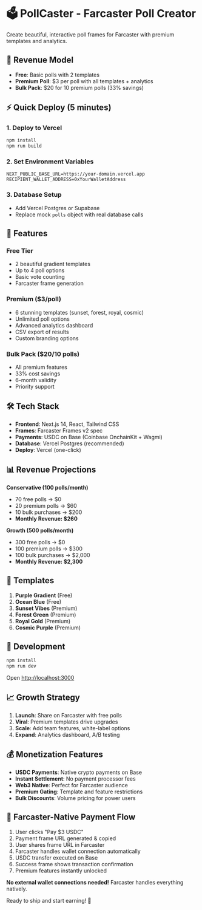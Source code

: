 # 🗳️ PollCaster - Farcaster Poll Creator

Create beautiful, interactive poll frames for Farcaster with premium templates and analytics.

## 🚀 Revenue Model

- **Free**: Basic polls with 2 templates
- **Premium Poll**: $3 per poll with all templates + analytics
- **Bulk Pack**: $20 for 10 premium polls (33% savings)

## ⚡ Quick Deploy (5 minutes)

### 1. Deploy to Vercel
```bash
npm install
npm run build
```

### 2. Set Environment Variables
```
NEXT_PUBLIC_BASE_URL=https://your-domain.vercel.app
RECIPIENT_WALLET_ADDRESS=0xYourWalletAddress
```

### 3. Database Setup
- Add Vercel Postgres or Supabase
- Replace mock `polls` object with real database calls

## 🎯 Features

### Free Tier
- 2 beautiful gradient templates
- Up to 4 poll options
- Basic vote counting
- Farcaster frame generation

### Premium ($3/poll)
- 6 stunning templates (sunset, forest, royal, cosmic)
- Unlimited poll options
- Advanced analytics dashboard
- CSV export of results
- Custom branding options

### Bulk Pack ($20/10 polls)
- All premium features
- 33% cost savings
- 6-month validity
- Priority support

## 🛠️ Tech Stack

- **Frontend**: Next.js 14, React, Tailwind CSS
- **Frames**: Farcaster Frames v2 spec
- **Payments**: USDC on Base (Coinbase OnchainKit + Wagmi)
- **Database**: Vercel Postgres (recommended)
- **Deploy**: Vercel (one-click)

## 📊 Revenue Projections

**Conservative (100 polls/month)**
- 70 free polls → $0
- 20 premium polls → $60
- 10 bulk purchases → $200
- **Monthly Revenue: $260**

**Growth (500 polls/month)**
- 300 free polls → $0  
- 100 premium polls → $300
- 100 bulk purchases → $2,000
- **Monthly Revenue: $2,300**

## 🎨 Templates

1. **Purple Gradient** (Free)
2. **Ocean Blue** (Free)  
3. **Sunset Vibes** (Premium)
4. **Forest Green** (Premium)
5. **Royal Gold** (Premium)
6. **Cosmic Purple** (Premium)

## 🔧 Development

```bash
npm install
npm run dev
```

Open [http://localhost:3000](http://localhost:3000)

## 📈 Growth Strategy

1. **Launch**: Share on Farcaster with free polls
2. **Viral**: Premium templates drive upgrades
3. **Scale**: Add team features, white-label options
4. **Expand**: Analytics dashboard, A/B testing

## 💰 Monetization Features

- **USDC Payments**: Native crypto payments on Base
- **Instant Settlement**: No payment processor fees
- **Web3 Native**: Perfect for Farcaster audience
- **Premium Gating**: Template and feature restrictions
- **Bulk Discounts**: Volume pricing for power users

## 🔗 Farcaster-Native Payment Flow

1. User clicks "Pay $3 USDC" 
2. Payment frame URL generated & copied
3. User shares frame URL in Farcaster
4. Farcaster handles wallet connection automatically
5. USDC transfer executed on Base
6. Success frame shows transaction confirmation
7. Premium features instantly unlocked

**No external wallet connections needed!** Farcaster handles everything natively.

Ready to ship and start earning! 🚀